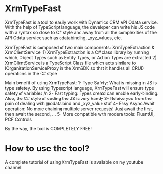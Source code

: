 # XrmTypeFast
XrmTypeFast is a tool to easily work with Dynamics CRM API Odata service. With the help of TypeScript language, the developer can write his JS code with a syntax so close to C# style and away from all the complexities of the API Odata service such as odatabinding, _xyz_values, etc.

XrmTypeFast is composed of two main components: XrmTypeExtraction & XrmClientService:
	1) XrmTypeExtraction is a C# class library by running which, Object Types such as Entity Types, or Action Types are extracted
	2) XrmClientService is a TypeScript Class file which acts similare to IOrganizationServiceProxy in the XrmSDK so that it handles all CRUD operations in the C# style

Main benefit of using XrmTypeFast:
1- Type Safety: What is missing in JS is type safetey. By using Typescript language, XrmTypeFast will ensure type safety of variables /n
2- Fast typing: Types creatd can enable early-binding. Also, the C# style of coding the JS is very handy
3- Releive you from the pain of dealing with @odata.bind and _xyz_value stuf
4- Easy Async Await operation: No more chaining multiple server requests! Just await the first, then await the second, ...
5- More compatible with modern tools: FluentUI, PCF Controls

By the way, the tool is COMPLETELY FREE!

# How to use the tool?
A complete tutorial of using XrmTypeFast is available on my youtube channel

